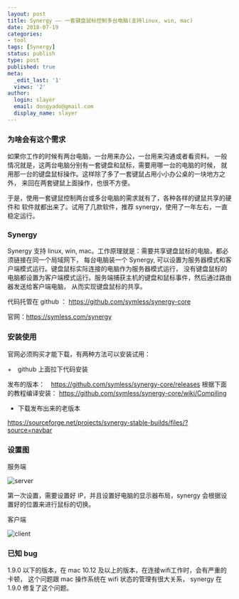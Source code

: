 ```yaml
---
layout: post
title: Synergy —— 一套键盘鼠标控制多台电脑(支持linux, win, mac)
date: 2018-07-19
categories:
- tool
tags: [Synergy]
status: publish
type: post
published: true
meta:
  _edit_last: '1'
  views: '2'
author:
  login: slayer
  email: dongyado@gmail.com
  display_name: slayer
---
```


### 为啥会有这个需求
如果你工作的时候有两台电脑，一台用来办公，一台用来沟通或者看资料。
一般情况就是，这两台电脑分别有一套键盘和鼠标，需要用哪一台的电脑的时候，
就用那一台的键盘鼠标操作。这样除了多了一套键鼠占用小小办公桌的一块地方之外，
来回在两套键鼠上面操作，也很不方便。

于是，使用一套键鼠控制两台或多台电脑的需求就有了，各种各样的键鼠共享的硬件和
软件就都出来了。试用了几款软件，推荐 synergy，使用了一年左右，一直稳定运行。

### Synergy 

Synergy 支持 linux, win, mac。工作原理就是：需要共享键盘鼠标的电脑，都必须链接在同一个局域网下，
每台电脑装一个 Synergy, 可以设置为服务器模式和客户端模式运行。键盘鼠标实际连接的电脑作为服务器模式运行，
没有键盘鼠标的电脑都设置为客户端模式运行。服务端捕获主机的键盘和鼠标事件，然后通过路由器发送给客户端电脑，
从而实现键盘鼠标的共享。


代码托管在 github ： https://github.com/symless/synergy-core

官网：https://symless.com/synergy


### 安装使用
 
官网必须购买才能下载，有两种方法可以安装试用：

+　github 上面拉下代码安装

发布的版本：　https://github.com/symless/synergy-core/releases
根据下面的教程编译安装： https://github.com/symless/synergy-core/wiki/Compiling

+ 下载发布出来的老版本

https://sourceforge.net/projects/synergy-stable-builds/files/?source=navbar

### 设置图
服务端

![server](/images/post/synerge-server.jpg)

第一次设置，需要设置好 IP，并且设置好电脑的显示器布局，synergy 会根据设置好的位置来进行鼠标的切换。

客户端

![client](/images/post/synerge-client.jpg)


### 已知 bug

1.9.0 以下的版本，在 mac 10.12 及以上的版本，在连接wifi工作时，会有严重的卡顿，
这个问题跟 mac 操作系统在 wifi 状态的管理有很大关系， synergy 在 1.9.0 修复了这个问题。

